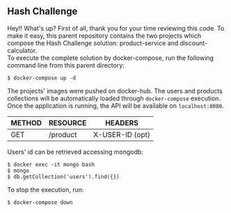 ## Hash Challenge

Hey!! What's up? First of all, thank you for your time reviewing this code.
To make it easy, this parent repository contains the two projects which compose the Hash Challenge solution: product-service and discount-calculator.
<br/>
To execute the complete solution by docker-compose, run the following command line from this parent directory:

```shell script
$ docker-compose up -d
```

The projects' images were pushed on docker-hub. The users and products collections will be automatically loaded through `docker-compose` execution.
<br/>
Once the application is running, the API will be available on `localhost:8080`.
<br/>

| METHOD       | RESOURCE    | HEADERS         |
|--------------|-------------|-----------------|
| GET          |/product     | X-USER-ID (opt) |

Users' id can be retrieved accessing mongodb:
<br/>


```shell script
$ docker exec -it mongo bash
$ mongo
$ db.getCollection('users').find({})
```

To stop the execution, run:

```shell script
$ docker-compose down
```
